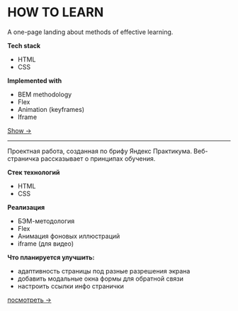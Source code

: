 # HOW TO LEARN

A one-page landing about methods of effective learning.

**Tech stack**

- HTML
- CSS

**Implemented with**

- BEM methodology
- Flex
- Animation (keyframes)
- Iframe


[Show →](https://olgasivyuk.github.io/how-to-learn/)

---------------

Проектная работа, созданная по брифу Яндекс Практикума. Веб-страничка рассказывает о принципах обучения.

**Стек технологий**

- HTML
- CSS

**Реализация**

- БЭМ-методология
- Flex
- Анимация фоновых иллюстраций
- iframe (для видео)

**Что планируется улучшить:**

- адаптивность страницы под разные разрешения экрана
- добавить модальные окна формы для обратной связи
- настроить ссылки инфо странички


[посмотреть →](https://olgasivyuk.github.io/how-to-learn/)
